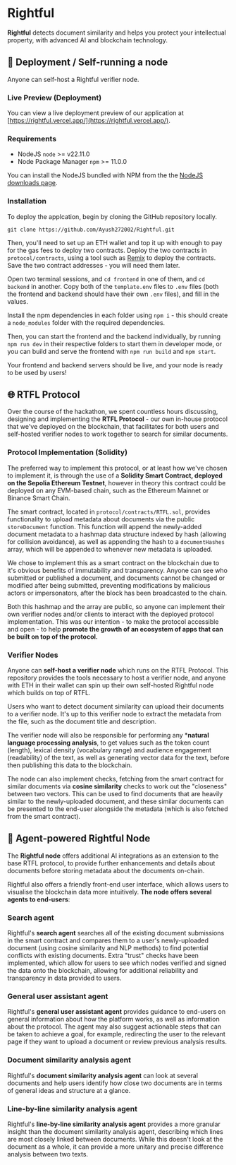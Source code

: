 # Rightful

**Rightful** detects document similarity and helps you protect your intellectual property, with advanced AI and blockchain technology.

## :link: Deployment / Self-running a node

Anyone can self-host a Rightful verifier node.

### Live Preview (Deployment)

You can view a live deployment preview of our application at [https://rightful.vercel.app/](https://rightful.vercel.app/).

### Requirements

- NodeJS `node` >= v22.11.0
- Node Package Manager `npm` >= 11.0.0

You can install the NodeJS bundled with NPM from the the [NodeJS downloads page](https://nodejs.org/en/download).

### Installation

To deploy the applcation, begin by cloning the GitHub repository locally.
```
git clone https://github.com/Ayush272002/Rightful.git
```

Then, you'll need to set up an ETH wallet and top it up with enough to pay for the gas fees to deploy two contracts. Deploy the two contracts in `protocol/contracts`, using a tool such as [Remix](https://remix.ethereum.org/) to deploy the contracts. Save the two contract addresses - you will need them later.

Open two terminal sessions, and `cd frontend` in one of them, and `cd backend` in another. Copy both of the `template.env` files to `.env` files (both the frontend and backend should have their own `.env` files), and fill in the values.

Install the npm dependencies in each folder using `npm i` - this should create a `node_modules` folder with the required dependencies.

Then, you can start the frontend and the backend individually, by running `npm run dev` in their respective folders to start them in developer mode, or you can build and serve the frontend with `npm run build` and `npm start`.

Your frontend and backend servers should be live, and your node is ready to be used by users!

## :globe_with_meridians: RTFL Protocol

Over the course of the hackathon, we spent countless hours discussing, designing and implementing the **RTFL Protocol** - our own in-house protocol that we've deployed on the blockchain, that facilitates for both users and self-hosted verifier nodes to work together to search for similar documents.

### Protocol Implementation (Solidity) 

The preferred way to implement this protocol, or at least how we've chosen to implement it, is through the use of a **Solidity Smart Contract, deployed on the Sepolia Ethereum Testnet**, however in theory this contract could be deployed on any EVM-based chain, such as the Ethereum Mainnet or Binance Smart Chain.

The smart contract, located in `protocol/contracts/RTFL.sol`, provides functionality to upload metadata about documents via the public `storeDocument` function. This function will append the newly-added document metadata to a hashmap data structure indexed by hash (allowing for collision avoidance), as well as appending the hash to a `documentHashes` array, which will be appended to whenever new metadata is uploaded.

We chose to implement this as a smart contract on the blockchain due to it's obvious benefits of immutability and transparency. Anyone can see who submitted or published a document, and documents cannot be changed or modified after being submitted, preventing modifications by malicious actors or impersonators, after the block has been broadcasted to the chain.

Both this hashmap and the array are public, so anyone can implement their own verifier nodes and/or clients to interact with the deployed protocol implementation. This was our intention - to make the protocol accessible and open - to help **promote the growth of an ecosystem of apps that can be built on top of the protocol.**

### Verifier Nodes

Anyone can **self-host a verifier node** which runs on the RTFL Protocol. This repository provides the tools necessary to host a verifier node, and anyone with ETH in their wallet can spin up their own self-hosted Rightful node which builds on top of RTFL.

Users who want to detect document similarity can upload their documents to a verifier node. It's up to this verifier node to extract the metadata from the file, such as the document title and description.

The verifier node will also be responsible for performing any ***natural language processing analysis**, to get values such as the token count (length), lexical density (vocabulary range) and audience engagement (readability) of the text, as well as generating vector data for the text, before then publishing this data to the blockchain.

The node can also implement checks, fetching from the smart contract for similar documents via **cosine similarity** checks to work out the "closeness" between two vectors. This can be used to find documents that are heavily similar to the newly-uploaded document, and these similar documents can be presented to the end-user alongside the metadata (which is also fetched from the smart contract).

## :robot: Agent-powered Rightful Node

The **Rightful node** offers additional AI integrations as an extension to the base RTFL protocol, to provide further enhancements and details about documents before storing metadata about the documents on-chain.

Rightful also offers a friendly front-end user interface, which allows users to visualise the blockchain data more intuitively. **The node offers several agents to end-users**:

### Search agent
Rightful's **search agent** searches all of the existing document submissions in the smart contract and compares them to a user's newly-uploaded document (using cosine similarity and NLP methods) to find potential conflicts with existing documents. Extra "trust" checks have been implemented, which allow for users to see which nodes verified and signed the data onto the blockchain, allowing for additional reliability and transparency in data provided to users.

### General user assistant agent
Rightful's **general user assistant agent** provides guidance to end-users on general information about how the platform works, as well as information about the protocol. The agent may also suggest actionable steps that can be taken to achieve a goal, for example, redirecting the user to the relevant page if they want to upload a document or review previous analysis results. 

### Document similarity analysis agent
Rightful's **document similarity analysis agent** can look at several documents and help users identify how close two documents are in terms of general ideas and structure at a glance.

### Line-by-line similarity analysis agent
Rightful's **line-by-line similarity analysis agent** provides a more granular insight than the document similarity analysis agent, describing which lines are most closely linked between documents. While this doesn't look at the document as a whole, it can provide a more unitary and precise difference analysis between two texts.